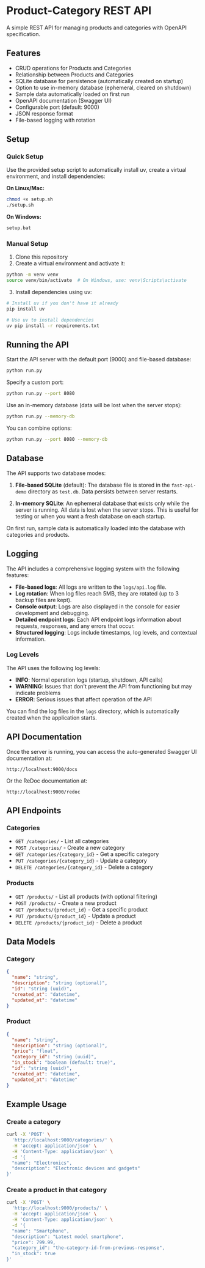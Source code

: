 # Product-Category REST API

A simple REST API for managing products and categories with OpenAPI specification.

## Features

- CRUD operations for Products and Categories
- Relationship between Products and Categories
- SQLite database for persistence (automatically created on startup)
- Option to use in-memory database (ephemeral, cleared on shutdown)
- Sample data automatically loaded on first run
- OpenAPI documentation (Swagger UI)
- Configurable port (default: 9000)
- JSON response format
- File-based logging with rotation

## Setup

### Quick Setup

Use the provided setup script to automatically install uv, create a virtual environment, and install dependencies:

**On Linux/Mac:**
```bash
chmod +x setup.sh
./setup.sh
```

**On Windows:**
```bash
setup.bat
```

### Manual Setup

1. Clone this repository
2. Create a virtual environment and activate it:

```bash
python -m venv venv
source venv/bin/activate  # On Windows, use: venv\Scripts\activate
```

3. Install dependencies using uv:

```bash
# Install uv if you don't have it already
pip install uv

# Use uv to install dependencies
uv pip install -r requirements.txt
```

## Running the API

Start the API server with the default port (9000) and file-based database:

```bash
python run.py
```

Specify a custom port:

```bash
python run.py --port 8080
```

Use an in-memory database (data will be lost when the server stops):

```bash
python run.py --memory-db
```

You can combine options:

```bash
python run.py --port 8080 --memory-db
```

## Database

The API supports two database modes:

1. **File-based SQLite** (default): The database file is stored in the `fast-api-demo` directory as `test.db`. Data persists between server restarts.

2. **In-memory SQLite**: An ephemeral database that exists only while the server is running. All data is lost when the server stops. This is useful for testing or when you want a fresh database on each startup.

On first run, sample data is automatically loaded into the database with categories and products.

## Logging

The API includes a comprehensive logging system with the following features:

- **File-based logs**: All logs are written to the `logs/api.log` file.
- **Log rotation**: When log files reach 5MB, they are rotated (up to 3 backup files are kept).
- **Console output**: Logs are also displayed in the console for easier development and debugging.
- **Detailed endpoint logs**: Each API endpoint logs information about requests, responses, and any errors that occur.
- **Structured logging**: Logs include timestamps, log levels, and contextual information.

### Log Levels

The API uses the following log levels:

- **INFO**: Normal operation logs (startup, shutdown, API calls)
- **WARNING**: Issues that don't prevent the API from functioning but may indicate problems
- **ERROR**: Serious issues that affect operation of the API

You can find the log files in the `logs` directory, which is automatically created when the application starts.

## API Documentation

Once the server is running, you can access the auto-generated Swagger UI documentation at:

```
http://localhost:9000/docs
```

Or the ReDoc documentation at:

```
http://localhost:9000/redoc
```

## API Endpoints

### Categories

- `GET /categories/` - List all categories
- `POST /categories/` - Create a new category
- `GET /categories/{category_id}` - Get a specific category
- `PUT /categories/{category_id}` - Update a category
- `DELETE /categories/{category_id}` - Delete a category

### Products

- `GET /products/` - List all products (with optional filtering)
- `POST /products/` - Create a new product
- `GET /products/{product_id}` - Get a specific product
- `PUT /products/{product_id}` - Update a product
- `DELETE /products/{product_id}` - Delete a product

## Data Models

### Category

```json
{
  "name": "string",
  "description": "string (optional)",
  "id": "string (uuid)",
  "created_at": "datetime",
  "updated_at": "datetime"
}
```

### Product

```json
{
  "name": "string",
  "description": "string (optional)",
  "price": "float",
  "category_id": "string (uuid)",
  "in_stock": "boolean (default: true)",
  "id": "string (uuid)",
  "created_at": "datetime",
  "updated_at": "datetime"
}
```

## Example Usage

### Create a category

```bash
curl -X 'POST' \
  'http://localhost:9000/categories/' \
  -H 'accept: application/json' \
  -H 'Content-Type: application/json' \
  -d '{
  "name": "Electronics",
  "description": "Electronic devices and gadgets"
}'
```

### Create a product in that category

```bash
curl -X 'POST' \
  'http://localhost:9000/products/' \
  -H 'accept: application/json' \
  -H 'Content-Type: application/json' \
  -d '{
  "name": "Smartphone",
  "description": "Latest model smartphone",
  "price": 799.99,
  "category_id": "the-category-id-from-previous-response",
  "in_stock": true
}'
```